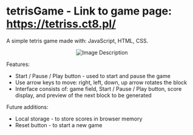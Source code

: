# tetrisGame - Link to game page: https://tetriss.ct8.pl/
A simple tetris game made with: JavaScript, HTML, CSS.


<p align="center"> <img src="https://github.com/KrystianJamrogiewicz/tetrisGame/assets/155767356/9247d190-cfee-4dea-a292-54c900dbe21b" alt="Image Description"> </p>


Features:
- Start / Pause / Play button - used to start and pause the game
- Use arrow keys to move: right, left, down, up arrow rotates the block
- Interface consists of: game field, Start / Pause / Play button, score display, and preview of the next block to be generated

Future additions:
- Local storage - to store scores in browser memory
- Reset button - to start a new game

